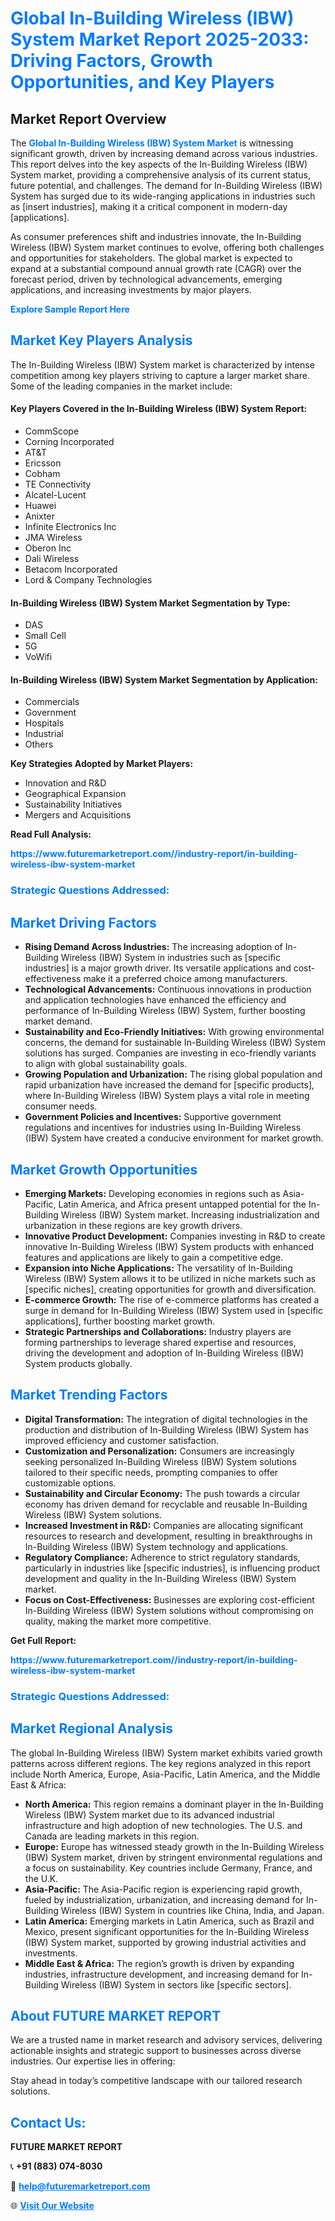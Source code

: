<h1 style="color: #007BFF;">Global In-Building Wireless (IBW) System Market Report 2025-2033: Driving Factors, Growth Opportunities, and Key Players</h1>

<section id="overview">
<h2>Market Report Overview</h2>
<p>The <a href="https://www.futuremarketreport.com//industry-report/in-building-wireless-ibw-system-market" style="color: #007BFF; text-decoration: none;"><strong>Global In-Building Wireless (IBW) System Market</strong></a> is witnessing significant growth, driven by increasing demand across various industries. This report delves into the key aspects of the In-Building Wireless (IBW) System market, providing a comprehensive analysis of its current status, future potential, and challenges. The demand for In-Building Wireless (IBW) System has surged due to its wide-ranging applications in industries such as [insert industries], making it a critical component in modern-day [applications].</p>
<p>As consumer preferences shift and industries innovate, the In-Building Wireless (IBW) System market continues to evolve, offering both challenges and opportunities for stakeholders. The global market is expected to expand at a substantial compound annual growth rate (CAGR) over the forecast period, driven by technological advancements, emerging applications, and increasing investments by major players.</p>
</section>

<section id="overview">
<p><a href="https://www.futuremarketreport.com//request-sample/reportId=91910" style="color: #007BFF; text-decoration: none;"><strong>Explore Sample Report Here</strong></a></p>
</section>

<section id="key-players">
<h2 style="color: #007BFF;">Market Key Players Analysis</h2>
<p>The In-Building Wireless (IBW) System market is characterized by intense competition among key players striving to capture a larger market share. Some of the leading companies in the market include:</p>
<h4>Key Players Covered in the In-Building Wireless (IBW) System Report:</h4>
<ul><li>CommScope</li><li>Corning Incorporated</li><li>AT&amp;T</li><li>Ericsson</li><li>Cobham</li><li>TE Connectivity</li><li>Alcatel-Lucent</li><li>Huawei</li><li>Anixter</li><li>Infinite Electronics Inc</li><li>JMA Wireless</li><li>Oberon Inc</li><li>Dali Wireless</li><li>Betacom Incorporated</li><li>Lord &amp; Company Technologies</li></ul>
<h4>In-Building Wireless (IBW) System Market Segmentation by Type:</h4>
<ul><li>DAS</li><li>Small Cell</li><li>5G</li><li>VoWifi</li></ul>

<h4>In-Building Wireless (IBW) System Market Segmentation by Application:</h4>
<ul><li>Commercials</li><li>Government</li><li>Hospitals</li><li>Industrial</li><li>Others</li></ul>
<p><strong>Key Strategies Adopted by Market Players:</strong></p>
<ul>
<li>Innovation and R&D</li>
<li>Geographical Expansion</li>
<li>Sustainability Initiatives</li>
<li>Mergers and Acquisitions</li>
</ul>
</section>

<section>
<p><strong>Read Full Analysis: </strong></p><a href="https://www.futuremarketreport.com//industry-report/in-building-wireless-ibw-system-market" style="color: #007BFF; text-decoration: none;"><strong>https://www.futuremarketreport.com//industry-report/in-building-wireless-ibw-system-market</strong></a>
<h3 style="color: #007BFF;">Strategic Questions Addressed:</h3>
</section>

<section id="driving-factors">
<h2 style="color: #007BFF;">Market Driving Factors</h2>
<ul>
<li><strong>Rising Demand Across Industries:</strong> The increasing adoption of In-Building Wireless (IBW) System in industries such as [specific industries] is a major growth driver. Its versatile applications and cost-effectiveness make it a preferred choice among manufacturers.</li>
<li><strong>Technological Advancements:</strong> Continuous innovations in production and application technologies have enhanced the efficiency and performance of In-Building Wireless (IBW) System, further boosting market demand.</li>
<li><strong>Sustainability and Eco-Friendly Initiatives:</strong> With growing environmental concerns, the demand for sustainable In-Building Wireless (IBW) System solutions has surged. Companies are investing in eco-friendly variants to align with global sustainability goals.</li>
<li><strong>Growing Population and Urbanization:</strong> The rising global population and rapid urbanization have increased the demand for [specific products], where In-Building Wireless (IBW) System plays a vital role in meeting consumer needs.</li>
<li><strong>Government Policies and Incentives:</strong> Supportive government regulations and incentives for industries using In-Building Wireless (IBW) System have created a conducive environment for market growth.</li>
</ul>
</section>

<section id="growth-opportunities">
<h2 style="color: #007BFF;">Market Growth Opportunities</h2>
<ul>
<li><strong>Emerging Markets:</strong> Developing economies in regions such as Asia-Pacific, Latin America, and Africa present untapped potential for the In-Building Wireless (IBW) System market. Increasing industrialization and urbanization in these regions are key growth drivers.</li>
<li><strong>Innovative Product Development:</strong> Companies investing in R&D to create innovative In-Building Wireless (IBW) System products with enhanced features and applications are likely to gain a competitive edge.</li>
<li><strong>Expansion into Niche Applications:</strong> The versatility of In-Building Wireless (IBW) System allows it to be utilized in niche markets such as [specific niches], creating opportunities for growth and diversification.</li>
<li><strong>E-commerce Growth:</strong> The rise of e-commerce platforms has created a surge in demand for In-Building Wireless (IBW) System used in [specific applications], further boosting market growth.</li>
<li><strong>Strategic Partnerships and Collaborations:</strong> Industry players are forming partnerships to leverage shared expertise and resources, driving the development and adoption of In-Building Wireless (IBW) System products globally.</li>
</ul>
</section>

<section id="trending-factors">
<h2 style="color: #007BFF;">Market Trending Factors</h2>
<ul>
<li><strong>Digital Transformation:</strong> The integration of digital technologies in the production and distribution of In-Building Wireless (IBW) System has improved efficiency and customer satisfaction.</li>
<li><strong>Customization and Personalization:</strong> Consumers are increasingly seeking personalized In-Building Wireless (IBW) System solutions tailored to their specific needs, prompting companies to offer customizable options.</li>
<li><strong>Sustainability and Circular Economy:</strong> The push towards a circular economy has driven demand for recyclable and reusable In-Building Wireless (IBW) System solutions.</li>
<li><strong>Increased Investment in R&D:</strong> Companies are allocating significant resources to research and development, resulting in breakthroughs in In-Building Wireless (IBW) System technology and applications.</li>
<li><strong>Regulatory Compliance:</strong> Adherence to strict regulatory standards, particularly in industries like [specific industries], is influencing product development and quality in the In-Building Wireless (IBW) System market.</li>
<li><strong>Focus on Cost-Effectiveness:</strong> Businesses are exploring cost-efficient In-Building Wireless (IBW) System solutions without compromising on quality, making the market more competitive.</li>
</ul>
</section>

<section>
<p><strong>Get Full Report: </strong></p><a href="https://www.futuremarketreport.com//industry-report/in-building-wireless-ibw-system-market" style="color: #007BFF; text-decoration: none;"><strong>https://www.futuremarketreport.com//industry-report/in-building-wireless-ibw-system-market</strong></a>
<h3 style="color: #007BFF;">Strategic Questions Addressed:</h3>
</section>


<section id="regional-analysis">
<h2 style="color: #007BFF;">Market Regional Analysis</h2>
<p>The global In-Building Wireless (IBW) System market exhibits varied growth patterns across different regions. The key regions analyzed in this report include North America, Europe, Asia-Pacific, Latin America, and the Middle East & Africa:</p>
<ul>
<li><strong>North America:</strong> This region remains a dominant player in the In-Building Wireless (IBW) System market due to its advanced industrial infrastructure and high adoption of new technologies. The U.S. and Canada are leading markets in this region.</li>
<li><strong>Europe:</strong> Europe has witnessed steady growth in the In-Building Wireless (IBW) System market, driven by stringent environmental regulations and a focus on sustainability. Key countries include Germany, France, and the U.K.</li>
<li><strong>Asia-Pacific:</strong> The Asia-Pacific region is experiencing rapid growth, fueled by industrialization, urbanization, and increasing demand for In-Building Wireless (IBW) System in countries like China, India, and Japan.</li>
<li><strong>Latin America:</strong> Emerging markets in Latin America, such as Brazil and Mexico, present significant opportunities for the In-Building Wireless (IBW) System market, supported by growing industrial activities and investments.</li>
<li><strong>Middle East & Africa:</strong> The region’s growth is driven by expanding industries, infrastructure development, and increasing demand for In-Building Wireless (IBW) System in sectors like [specific sectors].</li>
</ul>
</section>

<footer>
<h2 style="color: #007BFF;">About FUTURE MARKET REPORT</h2>
<p>We are a trusted name in market research and advisory services, delivering actionable insights and strategic support to businesses across diverse industries. Our expertise lies in offering:</p>

<p>Stay ahead in today’s competitive landscape with our tailored research solutions.</p>

<h2 style="color: #007BFF;">Contact Us:</h2>
<p><strong>FUTURE MARKET REPORT</strong></p>
<p>📞 <strong>+91 (883) 074-8030</strong></p>
<p>📧 <strong><a href="mailto:help@futuremarketreport.com" style="color: #007BFF;">help@futuremarketreport.com</a></strong></p>
<p>🌐 <strong><a href="https://www.futuremarketreport.com/" style="color: #007BFF;">Visit Our Website</a></strong></p>
</footer>